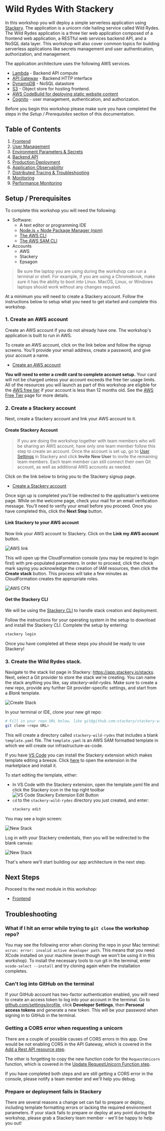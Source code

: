 # Wild Rydes With Stackery

In this workshop you will deploy a simple serverless application using [Stackery](https://stackery.io). The application is a unicorn ride hailing service called Wild Rydes. The Wild Rydes application is a three tier web application composed of a frontend web application, a RESTful web services backend API, and a NoSQL data layer. This workshop will also cover common topics for building serverless applications like secrets management and user authentication, authorization, and management.

The application architecture uses the following AWS services.

* [Lambda](https://aws.amazon.com/lambda/) - Backend API compute
* [API Gateway](https://aws.amazon.com/api-gateway/) - Backend HTTP interface
* [DynamoDB](https://aws.amazon.com/dynamodb/) - NoSQL datastore
* [S3](https://aws.amazon.com/s3/) - Object store for hosting frontend.
* [AWS CodeBuild for deploying static website content](https://docs.stackery.io/docs/api/nodes/Website/)
* [Cognito](https://aws.amazon.com/cognito/) - user management, authentication, and authorization.

Before you begin this workshop please make sure you have completed the steps in the *Setup / Prerequisites* section of this documentation.

## Table of Contents

1) [Frontend](./01-frontend.md)
1) [User Management](./02-user-management.md)
1) [Environment Parameters & Secrets](./03-environment-parameters.md)
1) [Backend API](./04-backend-api.md)
1) [Production Deployment](./05-production.md)
1) [Application Observability](06-application-observability.md)
1) [Distributed Tracing & Troubleshooting](07-troubleshooting-distributed-tracing.md)
1) [Monitoring](./08-monitoring.md)
1) [Performance Monitoring](./09-performance-monitoring.md)

## Setup / Prerequisites

To complete this workshop you will need the following:

* Software:
  * A text editor or programming IDE
  * <a href="https://nodejs.org/en/" target="_blank" alt="NodeJS">Node.js + Node Package Manager (npm)</a>
  * <a href="https://docs.aws.amazon.com/cli/latest/userguide/cli-chap-install.html" target="_blank" alt="AWS SAM CLI">The AWS CLI</a>
  * <a href="https://docs.aws.amazon.com/serverless-application-model/latest/developerguide/serverless-sam-cli-install.html" target="_blank" alt="AWS SAM CLI">The AWS SAM CLI</a>
* Accounts
  * AWS
  * Stackery
  * Epsagon

> Be sure the laptop you are using during the workshop can run a terminal or shell. For example, if you are using a Chromebook, make sure it has the ability to boot into Linux. MacOS, Linux, or Windows laptops should work without any changes required.

At a minimum you will need to create a Stackery account. Follow the instructions below to setup what you need to get started and complete this workshop.


### 1. Create an AWS account

Create an AWS account if you do not already have one. The workshop's application is built to run in AWS.

To create an AWS account, click on the link below and follow the signup screens. You'll provide your email address, create a password, and give your account a name.

* [Create an AWS account](https://portal.aws.amazon.com/billing/signup)

**You will need to enter a credit card to complete account setup.** Your card will not be charged unless your account exceeds the free tier usage limits. All of the resources you will launch as part of this workshop are eligible for the [AWS free tier](https://aws.amazon.com/free/) if your account is less than 12 months old. See the [AWS Free Tier](https://aws.amazon.com/free/) page for more details.


### 2. Create a Stackery account

Next, create a Stackery account and link your AWS account to it.


#### Create Stackery Account

> If you are doing the workshop together with team members who will be sharing an AWS account, have only one team member follow this step to create an account. Once the account is set up, go to [User Settings](https://app.stackery.io/settings/users) in Stackery and click **Invite New User** to invite the remaining team members. Each team member can still connect their own Git account, as well as additional AWS accounts as needed.

Click on the link below to bring you to the Stackery signup page.

* [Create a Stackery account](https://stackery.io/sign-up)

<!-- FIXME: IMAGE -->

Once sign up is completed you'll be redirected to the application's welcome page. While on the welcome page, check your mail for an email verification message. You'll need to verify your email before you proceed. Once you have completed this, click the **Next Step** button.

#### Link Stackery to your AWS account

Now link your AWS account to Stackery. Click on the **Link my AWS account** button.

<!-- FIXME: move image to repo -->
![AWS link](https://docs.stackery.io/docs/assets/quickstart/aws1.png)

This will open up the CloudFormation console (you may be required to login first) with pre-populated parameters. In order to proceed, click the check mark saying you acknowledge the creation of IAM resources, then click the **Create stack** button. This process will take a few minutes as CloudFormation creates the appropriate roles.

![AWS CFN](https://docs.stackery.io/docs/assets/quickstart/aws2.png)

#### Get the Stackery CLI

We will be using the [Stackery CLI](https://docs.stackery.io/docs/using-stackery/cli/) to handle stack creation and deployment.

Follow the instructions for your operating system in the setup to download and install the Stackery CLI. Complete the setup by entering:

```bash
stackery login
```

Once you have completed all these steps you should be ready to use Stackery!

### 3. Create the Wild Rydes stack.

Navigate to the stack list page in Stackery: https://app.stackery.io/stacks. Next, select a Git provider to store the stack we're creating. You can name the stack anything you like, say *stackery-wild-rydes*. Make sure to create a new repo, provide any further Git provider-specific settings, and start from a *Blank* template.

![Create Stack](./images/00-create-stack.png)

In your terminal or IDE, clone your new git repo:

```bash
# Fill in your repo URL below, like git@github.com:stackery/stackery-wild-rydes.git
git clone <repo URL>
```

This will create a directory called `stackery-wild-rydes` that includes a blank `template.yaml` file. The `template.yaml` is an AWS SAM formatted template in which we will create our infrastructure-as-code.

If you have [VS Code](https://code.visualstudio.com/) you can install the Stackery extension which makes template editing a breeze. Click [here](https://marketplace.visualstudio.com/items?itemName=stackery.stackery) to open the extension in the marketplace and install it.

To start editing the template, either:
* In VS Code with the Stackery extension, open the template.yaml file and click the Stackery icon in the top right toolbar
    ![VS Code Stackery Extension Edit Button](./images/00-vscode-edit.png)
* `cd` to the `stackery-wild-rydes` directory you just created, and enter:
    ```bash
    stackery edit
    ```

You may see a login screen:

![New Stack](./images/00-new-stack.png)

Log in with your Stackery credentials, then you will be redirected to the blank canvas:

![New Stack](./images/00-stackery-canvas.png)

That's where we'll start building our app architecture in the next step.

## Next Steps

Proceed to the next module in this workshop:

* [Frontend](./01-frontend.md)

## Troubleshooting

### What if I hit an error while trying to `git clone` the workshop repo?

You may see the following error when cloning the repo in your Mac terminal: `xcrun: error: invalid active developer path`. This means that you need XCode installed on your machine (even though we won't be using it in this workshop). To install the necessary tools to run git in the terminal, enter `xcode-select --install` and try cloning again when the installation completes.

### Can't log into GitHub on the terminal

If your GitHub account has two-factor authentication enabled, you will need to create an access token to log into your account in the terminal. Go to [github.com/settings/profile](https://github.com/settings/profile), click **Developer Settings**, then **Personal access tokens** and generate a new token. This will be your password when signing in to GitHub in the terminal.

### Getting a CORS error when requesting a unicorn

There are a couple of possible causes of CORS errors in this app. One would be not enabling CORS in the API Gateway, which is covered in the [Add a Rest API resource step](https://github.com/stackery/wild-rydes-workshop/blob/master/04-backend-api.md#7-update-requestunicorn-function).

The other is forgetting to copy the new function code for the `RequestUnicorn` function, which is covered in the [Update RequestUnicorn Function step](https://github.com/stackery/wild-rydes-workshop/blob/master/04-backend-api.md#7-update-requestunicorn-function).

If you have completed both steps and are still getting a CORS error in the console, please notify a team member and we'll help you debug.

### Prepare or deployment fails in Stackery

There are several reasons a change set can fail to prepare or deploy, including template formatting errors or lacking the required environment parameters. If your stack fails to prepare or deploy at any point during the workshop, please grab a Stackery team member - we'll be happy to help you out!